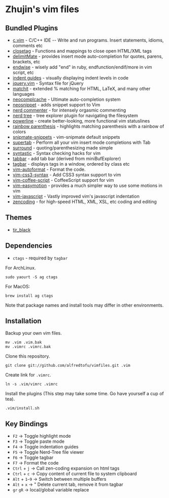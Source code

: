 Zhujin's vim files
================

## Bundled Plugins ##

* [c.vim](https://github.com/vim-scripts/c.vim) - C/C++ IDE -- Write and run programs. Insert statements, idioms, comments etc
* [closetag](https://github.com/docunext/closetag.vim) - Functions and mappings to close open HTML/XML tags
* [delimitMate](https://github.com/Raimondi/delimitMate) - provides insert mode auto-completion for quotes, parens, brackets, etc
* [endwise](https://github.com/tpope/vim-endwise) - wisely add "end" in ruby, endfunction/endif/more in vim script, etc
* [indent guides](https://github.com/nathanaelkane/vim-indent-guides) - visually displaying indent levels in code
* [jquery.vim](https://github.com/nono/jquery.vim) - Syntax file for jQuery
* [matchit](https://github.com/vim-scripts/matchit.zip) - extended % matching for HTML, LaTeX, and many other languages
* [neocomplcache](https://github.com/Shougo/neocomplcache) - Ultimate auto-completion system
* [neosnippet](https://github.com/Shougo/neosnippet) - adds snippet support to Vim
* [nerd commenter](https://github.com/scrooloose/nerdcommenter) - for intensely orgasmic commenting 
* [nerd tree](https://github.com/scrooloose/nerdtree) - tree explorer plugin for navigating the filesystem
* [powerline](https://github.com/Lokaltog/vim-powerline) - create better-looking, more functional vim statuslines
* [rainbow parenthesis](https://github.com/kien/rainbow_parentheses.vim) - highlights matching parenthesis with a rainbow of colors
* [snipmate-snippets](https://github.com/honza/snipmate-snippets) - vim-snipmate default snippets
* [supertab](https://github.com/ervandew/supertab) - Perform all your vim insert mode completions with Tab 
* [surround](https://github.com/tpope/vim-surround) - quoting/parenthesizing made simple
* [syntastic](https://github.com/scrooloose/syntastic/) - Syntax checking hacks for vim 
* [tabbar](https://github.com/humiaozuzu/TabBar.git) - add tab bar (derived from miniBufExplorer)
* [tagbar](https://github.com/majutsushi/tagbar) - displays tags in a window, ordered by class etc
* [vim-autoformat]('https://github.com/Chiel92/vim-autoformat') - Format the code. 
* [vim-css3-syntax]('https://github.com/hail2u/vim-css3-syntax') - Add CSS3 syntax support to vim
* [vim-coffee-script](https://github.com/kchmck/vim-coffee-script) - CoffeeScript support for vim
* [vim-easymotion](https://github.com/Lokaltog/vim-easymotion) -  provides a much simpler way to use some motions in vim
* [vim-javascript](https://github.com/pangloss/vim-javascript) - Vastly improved vim's javascript indentation
* [zencoding](https://github.com/mattn/zencoding-vim) - for high-speed HTML, XML, XSL, etc coding and editing

## Themes ##

* [tir\_black](http://www.vim.org/scripts/script.php?script_id=2777)

## Dependencies ##

* `ctags` - required by `tagbar`

For ArchLinux. 

    sudo yaourt -S ag ctags

For MacOS:

	brew install ag ctags

Note that package names and install tools may differ in other environments.


## Installation ##

Backup your own vim files.

    mv .vim .vim.bak
    mv .vimrc .vimrc.bak

Clone this repository.

    git clone git://github.com/alfredtofu/vimfiles.git .vim

Create link for `.vimrc`.
    
    ln -s .vim/vimrc .vimrc

Install the plugins (This step may take some time. Go have yourself a cup of tea).

    .vim/install.sh

## Key Bindings ##

* `F2` -> Toggle highlight mode 
* `F3` -> Toggle paste mode
* `F4` -> Toggle indentation guides
* `F5` -> Toggle Nerd-Tree file viewer
* `F6` -> Toggle tagbar
* `F7` -> Format the code
* `Ctrl` + `j` -> Call zen-coding expansion on html tags
* `Ctrl` + `c` -> Copy content of current file to system clipboard
* `Alt` + `1~9` -> Switch between multiple buffers
* `Alt` + `x` -> " Delete current tab, remove it from tagbar
* `gr` `gR` -> local/global variable replace
